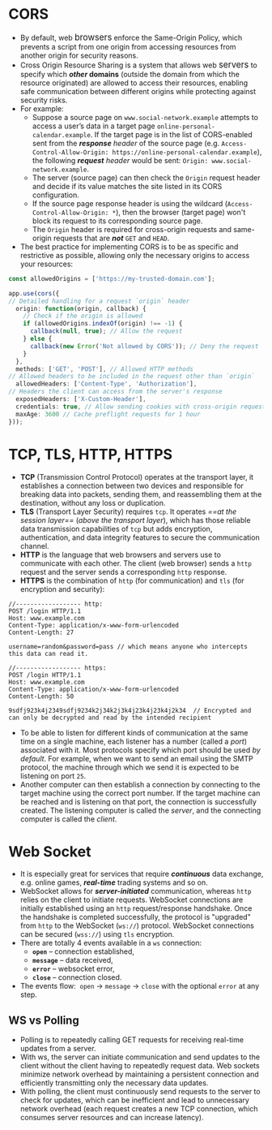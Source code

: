 # CORS
- By default, web <big>browsers</big> enforce the Same-Origin Policy, which prevents a script from one origin from accessing resources from another origin for security reasons.
- Cross Origin Resource Sharing is a system that allows web <big>servers</big> to specify which ***other* domains** (outside the domain from which the resource originated) are allowed to access their resources, enabling safe communication between different origins while protecting against security risks.
- For example:
	- Suppose a source page on `www.social-network.example` attempts to access a user’s data in a target page `online-personal-calendar.example`. If the target page is in the list of CORS-enabled sent from the ***response** header* of the source page (e.g. `Access-Control-Allow-Origin: https://online-personal-calendar.example`), the following ***request** header* would be sent: `Origin: www.social-network.example`. 
	- The server (source page) can then check the `Origin` request header and decide if its value matches the site listed in its CORS configuration.
	- If the source page response header is using the wildcard (`Access-Control-Allow-Origin: *`), then the browser (target page) won't block its request to its corresponding source page.
	- The `Origin` header is required for cross-origin requests and same-origin requests that are ***not*** `GET` and `HEAD`. 
- The best practice for implementing CORS is to be as specific and restrictive as possible, allowing only the necessary origins to access your resources:
```ts
const allowedOrigins = ['https://my-trusted-domain.com'];

app.use(cors({
// Detailed handling for a request `origin` header
  origin: function(origin, callback) {
    // Check if the origin is allowed
    if (allowedOrigins.indexOf(origin) !== -1) {
      callback(null, true); // Allow the request
    } else {
      callback(new Error('Not allowed by CORS')); // Deny the request
    }
  },
  methods: ['GET', 'POST'], // Allowed HTTP methods
// Allowed headers to be included in the request other than `origin`
  allowedHeaders: ['Content-Type', 'Authorization'], 
// Headers the client can access from the server's response
  exposedHeaders: ['X-Custom-Header'],
  credentials: true, // Allow sending cookies with cross-origin requests
  maxAge: 3600 // Cache preflight requests for 1 hour
}));
```

# TCP, TLS, HTTP, HTTPS
- **TCP** (Transmission Control Protocol) operates at the transport layer, it establishes a connection between two devices and responsible for breaking data into packets, sending them, and reassembling them at the destination, without any loss or duplication.
- **TLS** (Transport Layer Security) requires `tcp`. It operates _==at the session layer==_ (*above the transport layer*), which has those reliable data transmission capabilities of `tcp` but adds encryption, authentication, and data integrity features to secure the communication channel.
- **HTTP** is the language that web browsers and servers use to communicate with each other. The client (web browser) sends a `http` request and the server sends a corresponding `http` response.
- **HTTPS** is the combination of `http` (for communication) and `tls` (for encryption and security):
```
//------------------ http:
POST /login HTTP/1.1
Host: www.example.com
Content-Type: application/x-www-form-urlencoded
Content-Length: 27

username=random&password=pass // which means anyone who intercepts this data can read it.

//------------------ https:
POST /login HTTP/1.1
Host: www.example.com
Content-Type: application/x-www-form-urlencoded
Content-Length: 50

9sdfj923k4j2349sdfj9234k2j34k2j3k4j23k4j23k4j2k34  // Encrypted and can only be decrypted and read by the intended recipient
```
- To be able to listen for different kinds of communication at the same time on a single machine, each listener has a number (called a _port_) associated with it. Most protocols specify which port should be used *by default*. For example, when we want to send an email using the SMTP protocol, the machine through which we send it is expected to be listening on port `25`.
- Another computer can then establish a connection by connecting to the target machine using the correct port number. If the target machine can be reached and is listening on that port, the connection is successfully created. The listening computer is called the _server_, and the connecting computer is called the _client_.
# Web Socket
- It is especially great for services that require ***continuous*** data exchange, e.g. online games, ***real-time*** trading systems and so on.
- WebSocket allows for ***server-initiated*** communication, whereas `http` relies on the client to initiate requests. WebSocket connections are initially established using an `http` request/response handshake. Once the handshake is completed successfully, the protocol is "upgraded" from `http` to the WebSocket (`ws://`) protocol. WebSocket connections can be secured (`wss://`) using `tls` encryption.  
- There are totally 4 events available in a `ws` connection:
	-   **`open`** – connection established,
	-   **`message`** – data received,
	-   **`error`** – websocket error,
	-   **`close`** – connection closed.
- The events flow:  `open` → `message` → `close` with the optional `error` at any step.
## WS vs Polling
- Polling is to repeatedly calling GET requests for receiving real-time updates from a server.
- With ws, the server can initiate communication and send updates to the client without the client having to repeatedly request data. Web sockets minimize network overhead by maintaining a persistent connection and efficiently transmitting only the necessary data updates.
- With polling, the client must continuously send requests to the server to check for updates, which can be inefficient and lead to unnecessary network overhead (each request creates a new TCP connection, which consumes server resources and can increase latency).